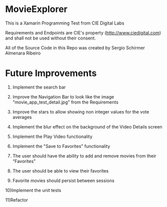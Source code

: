 # MovieExplorer
This is a Xamarin Programming Test from CIE Digital Labs

Requirements and Endpoints are CIE's property (http://www.ciedigital.com) and shall not be used without their consent.

All of the Source Code in this Repo was created by Sergio Schirmer Almenara Ribeiro

# Future Improvements
1) Implement the search bar

2) Improve the Navigation Bar to look like the image "movie_app_test_detail.jpg" from the Requirements

3) Improve the stars to allow showing non integer values for the vote averages

4) Implement the blur effect on the background of the Video Details screen

5) Implement the Play Video functionality

6) Implement the "Save to Favorites" functionality

7) The user should have the ability to add and remove movies from their “Favorites”

8) The user should be able to view their favorites

9) Favorite movies should persist between sessions

10)Implement the unit tests

11)Refactor
